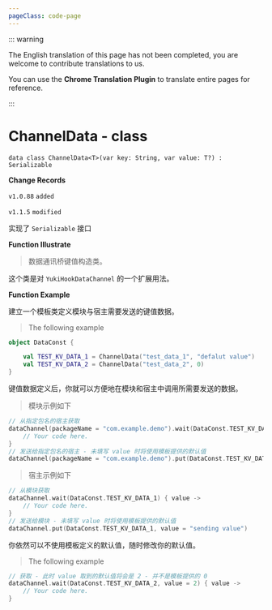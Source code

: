 ```yaml
---
pageClass: code-page
---
```


::: warning

The English translation of this page has not been completed, you are welcome to contribute translations to us.

You can use the **Chrome Translation Plugin** to translate entire pages for reference.

:::

# ChannelData <span class="symbol">- class</span>

```kotlin:no-line-numbers
data class ChannelData<T>(var key: String, var value: T?) : Serializable
```

**Change Records**

`v1.0.88` `added`

`v1.1.5` `modified`

实现了 `Serializable` 接口

**Function Illustrate**

> 数据通讯桥键值构造类。

这个类是对 `YukiHookDataChannel` 的一个扩展用法。

**Function Example**

建立一个模板类定义模块与宿主需要发送的键值数据。

> The following example

```kotlin
object DataConst {

    val TEST_KV_DATA_1 = ChannelData("test_data_1", "defalut value")
    val TEST_KV_DATA_2 = ChannelData("test_data_2", 0)
}
```

键值数据定义后，你就可以方便地在模块和宿主中调用所需要发送的数据。

> 模块示例如下

```kotlin
// 从指定包名的宿主获取
dataChannel(packageName = "com.example.demo").wait(DataConst.TEST_KV_DATA_1) { value ->
    // Your code here.
}
// 发送给指定包名的宿主 - 未填写 value 时将使用模板提供的默认值
dataChannel(packageName = "com.example.demo").put(DataConst.TEST_KV_DATA_1, value = "sending value")
```

> 宿主示例如下

```kotlin
// 从模块获取
dataChannel.wait(DataConst.TEST_KV_DATA_1) { value ->
    // Your code here.
}
// 发送给模块 - 未填写 value 时将使用模板提供的默认值
dataChannel.put(DataConst.TEST_KV_DATA_1, value = "sending value")
```

你依然可以不使用模板定义的默认值，随时修改你的默认值。

> The following example

```kotlin
// 获取 - 此时 value 取到的默认值将会是 2 - 并不是模板提供的 0
dataChannel.wait(DataConst.TEST_KV_DATA_2, value = 2) { value ->
    // Your code here.
}
```